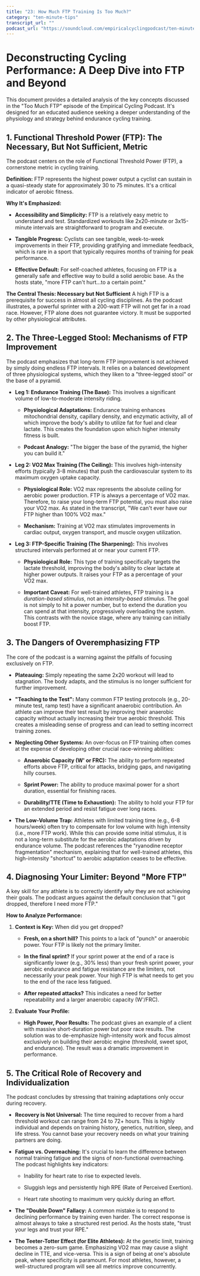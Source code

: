 ```yaml
---
title: "23: How Much FTP Training Is Too Much?"
category: "ten-minute-tips"
transcript_url: ""
podcast_url: "https://soundcloud.com/empiricalcyclingpodcast/ten-minute-tips-23-how-much-ftp-training-is-too-much"
---
```



# Deconstructing Cycling Performance: A Deep Dive into FTP and Beyond

This document provides a detailed analysis of the key concepts discussed in the "Too Much FTP" episode of the Empirical Cycling Podcast. It's designed for an educated audience seeking a deeper understanding of the physiology and strategy behind endurance cycling training.

## 1. Functional Threshold Power (FTP): The Necessary, But Not Sufficient, Metric

The podcast centers on the role of Functional Threshold Power (FTP), a cornerstone metric in cycling training.

**Definition:** FTP represents the highest power output a cyclist can sustain in a quasi-steady state for approximately 30 to 75 minutes. It's a critical indicator of aerobic fitness.

**Why It's Emphasized:**

-   **Accessibility and Simplicity:** FTP is a relatively easy metric to understand and test. Standardized workouts like 2x20-minute or 3x15-minute intervals are straightforward to program and execute.
    
-   **Tangible Progress:** Cyclists can see tangible, week-to-week improvements in their FTP, providing gratifying and immediate feedback, which is rare in a sport that typically requires months of training for peak performance.
    
-   **Effective Default:** For self-coached athletes, focusing on FTP is a generally safe and effective way to build a solid aerobic base. As the hosts state, "more FTP can't hurt...to a certain point."
    

**The Central Thesis: Necessary but Not Sufficient** A high FTP is a prerequisite for success in almost all cycling disciplines. As the podcast illustrates, a powerful sprinter with a 200-watt FTP will not get far in a road race. However, FTP alone does not guarantee victory. It must be supported by other physiological attributes.

## 2. The Three-Legged Stool: Mechanisms of FTP Improvement

The podcast emphasizes that long-term FTP improvement is not achieved by simply doing endless FTP intervals. It relies on a balanced development of three physiological systems, which they liken to a "three-legged stool" or the base of a pyramid.

-   **Leg 1: Endurance Training (The Base):** This involves a significant volume of low-to-moderate intensity riding.
    
    -   **Physiological Adaptations:** Endurance training enhances mitochondrial density, capillary density, and enzymatic activity, all of which improve the body's ability to utilize fat for fuel and clear lactate. This creates the foundation upon which higher intensity fitness is built.
        
    -   **Podcast Analogy:** "The bigger the base of the pyramid, the higher you can build it."
        
-   **Leg 2: VO2 Max Training (The Ceiling):** This involves high-intensity efforts (typically 3-8 minutes) that push the cardiovascular system to its maximum oxygen uptake capacity.
    
    -   **Physiological Role:** VO2 max represents the absolute ceiling for aerobic power production. FTP is always a percentage of VO2 max. Therefore, to raise your long-term FTP potential, you must also raise your VO2 max. As stated in the transcript, "We can't ever have our FTP higher than 100% VO2 max."
        
    -   **Mechanism:** Training at VO2 max stimulates improvements in cardiac output, oxygen transport, and muscle oxygen utilization.
        
-   **Leg 3: FTP-Specific Training (The Sharpening):** This involves structured intervals performed at or near your current FTP.
    
    -   **Physiological Role:** This type of training specifically targets the lactate threshold, improving the body's ability to clear lactate at higher power outputs. It raises your FTP as a percentage of your VO2 max.
        
    -   **Important Caveat:** For well-trained athletes, FTP training is a _duration-based stimulus_, not an _intensity-based stimulus_. The goal is not simply to hit a power number, but to extend the duration you can spend at that intensity, progressively overloading the system. This contrasts with the novice stage, where any training can initially boost FTP.
        

## 3. The Dangers of Overemphasizing FTP

The core of the podcast is a warning against the pitfalls of focusing exclusively on FTP.

-   **Plateauing:** Simply repeating the same 2x20 workout will lead to stagnation. The body adapts, and the stimulus is no longer sufficient for further improvement.
    
-   **"Teaching to the Test":** Many common FTP testing protocols (e.g., 20-minute test, ramp test) have a significant anaerobic contribution. An athlete can improve their test result by improving their anaerobic capacity without actually increasing their true aerobic threshold. This creates a misleading sense of progress and can lead to setting incorrect training zones.
    
-   **Neglecting Other Systems:** An over-focus on FTP training often comes at the expense of developing other crucial race-winning abilities:
    
    -   **Anaerobic Capacity (W' or FRC):** The ability to perform repeated efforts above FTP, critical for attacks, bridging gaps, and navigating hilly courses.
        
    -   **Sprint Power:** The ability to produce maximal power for a short duration, essential for finishing races.
        
    -   **Durability/TTE (Time to Exhaustion):** The ability to hold your FTP for an extended period and resist fatigue over long races.
        
-   **The Low-Volume Trap:** Athletes with limited training time (e.g., 6-8 hours/week) often try to compensate for low volume with high intensity (i.e., more FTP work). While this can provide some initial stimulus, it is not a long-term substitute for the aerobic adaptations driven by endurance volume. The podcast references the "ryanodine receptor fragmentation" mechanism, explaining that for well-trained athletes, this high-intensity "shortcut" to aerobic adaptation ceases to be effective.
    

## 4. Diagnosing Your Limiter: Beyond "More FTP"

A key skill for any athlete is to correctly identify _why_ they are not achieving their goals. The podcast argues against the default conclusion that "I got dropped, therefore I need more FTP."

**How to Analyze Performance:**

1.  **Context is Key:** When did you get dropped?
    
    -   **Fresh, on a short hill?** This points to a lack of "punch" or anaerobic power. Your FTP is likely not the primary limiter.
        
    -   **In the final sprint?** If your sprint power at the end of a race is significantly lower (e.g., 30% less) than your fresh sprint power, your aerobic endurance and fatigue resistance are the limiters, not necessarily your peak power. Your high FTP is what needs to get you to the end of the race less fatigued.
        
    -   **After repeated attacks?** This indicates a need for better repeatability and a larger anaerobic capacity (W'/FRC).
        
2.  **Evaluate Your Profile:**
    
    -   **High Power, Poor Results:** The podcast gives an example of a client with massive short-duration power but poor race results. The solution was to de-emphasize high-intensity work and focus almost exclusively on building their aerobic engine (threshold, sweet spot, and endurance). The result was a dramatic improvement in performance.
        

## 5. The Critical Role of Recovery and Individualization

The podcast concludes by stressing that training adaptations only occur during recovery.

-   **Recovery is Not Universal:** The time required to recover from a hard threshold workout can range from 24 to 72+ hours. This is highly individual and depends on training history, genetics, nutrition, sleep, and life stress. You cannot base your recovery needs on what your training partners are doing.
    
-   **Fatigue vs. Overreaching:** It's crucial to learn the difference between normal training fatigue and the signs of non-functional overreaching. The podcast highlights key indicators:
    
    -   Inability for heart rate to rise to expected levels.
        
    -   Sluggish legs and persistently high RPE (Rate of Perceived Exertion).
        
    -   Heart rate shooting to maximum very quickly during an effort.
        
-   **The "Double Down" Fallacy:** A common mistake is to respond to declining performance by training even harder. The correct response is almost always to take a structured rest period. As the hosts state, "trust your legs and trust your RPE."
    
-   **The Teeter-Totter Effect (for Elite Athletes):** At the genetic limit, training becomes a zero-sum game. Emphasizing VO2 max may cause a slight decline in TTE, and vice-versa. This is a sign of being at one's absolute peak, where specificity is paramount. For most athletes, however, a well-structured program will see all metrics improve concurrently.